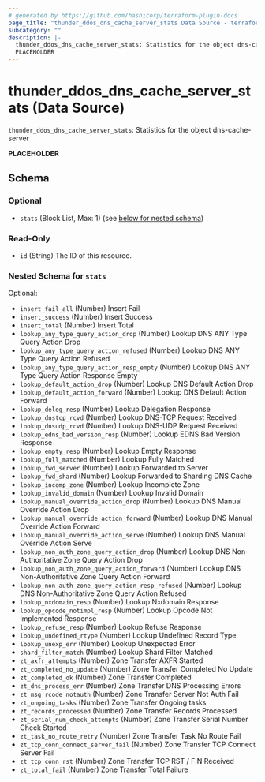 ```yaml
---
# generated by https://github.com/hashicorp/terraform-plugin-docs
page_title: "thunder_ddos_dns_cache_server_stats Data Source - terraform-provider-thunder"
subcategory: ""
description: |-
  thunder_ddos_dns_cache_server_stats: Statistics for the object dns-cache-server
  PLACEHOLDER
---
```


# thunder_ddos_dns_cache_server_stats (Data Source)

`thunder_ddos_dns_cache_server_stats`: Statistics for the object dns-cache-server

__PLACEHOLDER__



<!-- schema generated by tfplugindocs -->
## Schema

### Optional

- `stats` (Block List, Max: 1) (see [below for nested schema](#nestedblock--stats))

### Read-Only

- `id` (String) The ID of this resource.

<a id="nestedblock--stats"></a>
### Nested Schema for `stats`

Optional:

- `insert_fail_all` (Number) Insert Fail
- `insert_success` (Number) Insert Success
- `insert_total` (Number) Insert Total
- `lookup_any_type_query_action_drop` (Number) Lookup DNS ANY Type Query Action Drop
- `lookup_any_type_query_action_refused` (Number) Lookup DNS ANY Type Query Action Refused
- `lookup_any_type_query_action_resp_empty` (Number) Lookup DNS ANY Type Query Action Response Empty
- `lookup_default_action_drop` (Number) Lookup DNS Default Action Drop
- `lookup_default_action_forward` (Number) Lookup DNS Default Action Forward
- `lookup_deleg_resp` (Number) Lookup Delegation Response
- `lookup_dnstcp_rcvd` (Number) Lookup DNS-TCP Request Received
- `lookup_dnsudp_rcvd` (Number) Lookup DNS-UDP Request Received
- `lookup_edns_bad_version_resp` (Number) Lookup EDNS Bad Version Response
- `lookup_empty_resp` (Number) Lookup Empty Response
- `lookup_full_matched` (Number) Lookup Fully Matched
- `lookup_fwd_server` (Number) Lookup Forwarded to Server
- `lookup_fwd_shard` (Number) Lookup Forwarded to Sharding DNS Cache
- `lookup_incomp_zone` (Number) Lookup Incomplete Zone
- `lookup_invalid_domain` (Number) Lookup Invalid Domain
- `lookup_manual_override_action_drop` (Number) Lookup DNS Manual Override Action Drop
- `lookup_manual_override_action_forward` (Number) Lookup DNS Manual Override Action Forward
- `lookup_manual_override_action_serve` (Number) Lookup DNS Manual Override Action Serve
- `lookup_non_auth_zone_query_action_drop` (Number) Lookup DNS Non-Authoritative Zone Query Action Drop
- `lookup_non_auth_zone_query_action_forward` (Number) Lookup DNS Non-Authoritative Zone Query Action Forward
- `lookup_non_auth_zone_query_action_resp_refused` (Number) Lookup DNS Non-Authoritative Zone Query Action Refused
- `lookup_nxdomain_resp` (Number) Lookup Nxdomain Response
- `lookup_opcode_notimpl_resp` (Number) Lookup Opcode Not Implemented Response
- `lookup_refuse_resp` (Number) Lookup Refuse Response
- `lookup_undefined_rtype` (Number) Lookup Undefined Record Type
- `lookup_unexp_err` (Number) Lookup Unexpected Error
- `shard_filter_match` (Number) Lookup Shard Filter Matched
- `zt_axfr_attempts` (Number) Zone Transfer AXFR Started
- `zt_completed_no_update` (Number) Zone Transfer Completed No Update
- `zt_completed_ok` (Number) Zone Transfer Completed
- `zt_dns_process_err` (Number) Zone Transfer DNS Processing Errors
- `zt_msg_rcode_notauth` (Number) Zone Transfer Server Not Auth Fail
- `zt_ongoing_tasks` (Number) Zone Transfer Ongoing tasks
- `zt_records_processed` (Number) Zone Transfer Records Processed
- `zt_serial_num_check_attempts` (Number) Zone Transfer Serial Number Check Started
- `zt_task_no_route_retry` (Number) Zone Transfer Task No Route Fail
- `zt_tcp_conn_connect_server_fail` (Number) Zone Transfer TCP Connect Server Fail
- `zt_tcp_conn_rst` (Number) Zone Transfer TCP RST / FIN Received
- `zt_total_fail` (Number) Zone Transfer Total Failure


